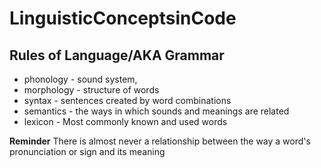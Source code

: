 # LinguisticConceptsinCode
## Rules of Language/AKA Grammar
* phonology - sound system, 
* morphology - structure of words
* syntax - sentences created by word combinations
* semantics - the ways in which sounds and meanings are related
* lexicon - Most commonly known and used words

**Reminder**
There is almost never a relationship between the way a word's pronunciation or sign and its meaning
